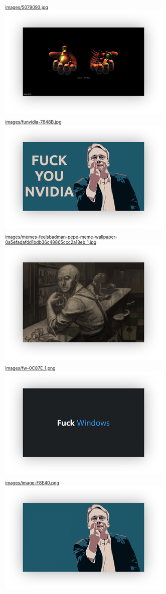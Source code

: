 
[images/5079093.jpg](https://github.com/alchemmist/dotfiles/blob/main/wallpapers/meme/images/5079093.jpg)<br>
<img src="/media/wlp-preview/meme/5079093.png" width="500">

[images/funvidia-7648B.jpg](https://github.com/alchemmist/dotfiles/blob/main/wallpapers/meme/images/funvidia-7648B.jpg)<br>
<img src="/media/wlp-preview/meme/funvidia-7648B.png" width="500">

[images/memes-feelsbadman-pepe-meme-wallpaper-0a5efadafdd1bdb36c48865ccc2a18eb_1.jpg](https://github.com/alchemmist/dotfiles/blob/main/wallpapers/meme/images/memes-feelsbadman-pepe-meme-wallpaper-0a5efadafdd1bdb36c48865ccc2a18eb_1.jpg)<br>
<img src="/media/wlp-preview/meme/memes-feelsbadman-pepe-meme-wallpaper-0a5efadafdd1bdb36c48865ccc2a18eb_1.png" width="500">

[images/fw-0C87E_1.png](https://github.com/alchemmist/dotfiles/blob/main/wallpapers/meme/images/fw-0C87E_1.png)<br>
<img src="/media/wlp-preview/meme/fw-0C87E_1.png" width="500">

[images/image-F8E40.png](https://github.com/alchemmist/dotfiles/blob/main/wallpapers/meme/images/image-F8E40.png)<br>
<img src="/media/wlp-preview/meme/image-F8E40.png" width="500">

